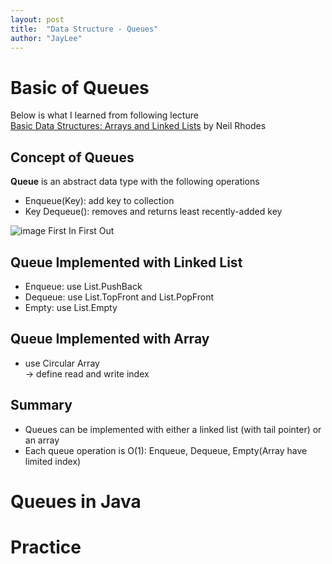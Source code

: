 ```yaml
---
layout: post
title:  "Data Structure - Queues"
author: "JayLee"
---
```


# Basic of Queues
Below is what I learned from following lecture  
[Basic Data Structures: Arrays and Linked Lists][lecture] by Neil Rhodes

## Concept of Queues
**Queue** is an abstract data type with the following operations
- Enqueue(Key): add key to collection
- Key Dequeue(): removes and returns least recently-added key

![image][FIFO]
First In First Out

## Queue Implemented with Linked List
- Enqueue: use List.PushBack
- Dequeue: use List.TopFront and List.PopFront
- Empty: use List.Empty

## Queue Implemented with Array
- use Circular Array  
-> define read and write index

## Summary
- Queues can be implemented with either a linked list (with tail pointer) or an array
- Each queue operation is O(1): Enqueue, Dequeue, Empty(Array have limited index)

# Queues in Java

# Practice

[FIFO]: http://image14.hanatour.com/uploads/2013/03/0321.jpg
[lecture]: https://www.coursera.org/lecture/data-structures/arrays-OsBSF
